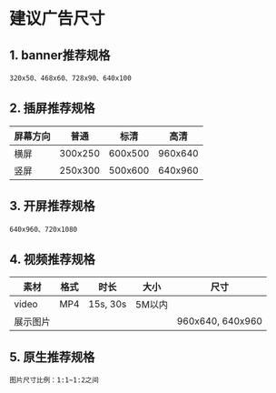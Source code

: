# 建议广告尺寸

## 1. banner推荐规格

    320x50、468x60、728x90、640x100

## 2. 插屏推荐规格

| 屏幕方向 |   普通  |   标清  |   高清  |
| -------- | ------- | ------- | ------- |
| 横屏     | 300x250 | 600x500 | 960x640 |
| 竖屏     | 250x300 | 500x600 | 640x960 |

## 3. 开屏推荐规格

    640x960、720x1080

## 4. 视频推荐规格

|   素材   | 格式 |   时长   |  大小  | 尺寸 |
| -------- | ---- | -------- | ------ | ---- |
| video    | MP4  | 15s, 30s | 5M以内 |      |
| 展示图片 |      |          |        |960x640, 640x960 |

## 5. 原生推荐规格

    图片尺寸比例：1:1~1:2之间
